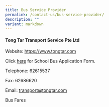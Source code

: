 ```yaml
---
title: Bus Service Provider
permalink: /contact-us/bus-service-provider/
description: ""
variant: markdown
---
```

#### Tong Tar Transport Service Pte Ltd

Website: https://www.tongtar.com

Click [here](https://www.tongtar.com/school-bus-registration/tanjong-katong/) for School Bus Application Form.

Telephone: 62615537

Fax: 62686620

Email: transport@tongtar.com

Bus Fares
